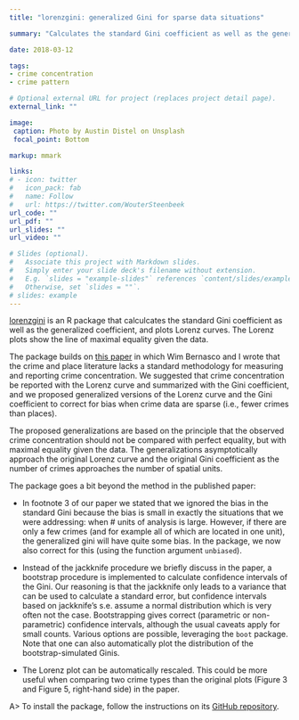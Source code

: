 ```yaml
---
title: "lorenzgini: generalized Gini for sparse data situations"

summary: "Calculates the standard Gini coefficient as well as the generalized coefficient, and plots Lorenz curves. The Lorenz plots show the line of maximal equality given the data."

date: 2018-03-12

tags:
- crime concentration
- crime pattern

# Optional external URL for project (replaces project detail page).
external_link: ""

image:
 caption: Photo by Austin Distel on Unsplash
 focal_point: Bottom

markup: mmark

links:
# - icon: twitter
#   icon_pack: fab
#   name: Follow
#   url: https://twitter.com/WouterSteenbeek
url_code: ""
url_pdf: ""
url_slides: ""
url_video: ""

# Slides (optional).
#   Associate this project with Markdown slides.
#   Simply enter your slide deck's filename without extension.
#   E.g. `slides = "example-slides"` references `content/slides/example-slides.md`.
#   Otherwise, set `slides = ""`.
# slides: example
---
```


[lorenzgini](https://github.com/wsteenbeek/lorenzgini) is an R package that calculcates the standard Gini coefficient as well as the generalized coefficient, and plots Lorenz curves. The Lorenz plots show the line of maximal equality given the data.

The package builds on [this paper](https://doi.org/10.1007/s10940-016-9324-7) in which Wim Bernasco and I wrote that the crime and place literature lacks a standard methodology for measuring and reporting crime concentration. We suggested that crime concentration be reported with the Lorenz curve and summarized with the Gini coefficient, and we proposed generalized versions of the Lorenz curve and the Gini coefficient to correct for bias when crime data are sparse (i.e., fewer crimes than places).

The proposed generalizations are based on the principle that the observed crime concentration should not be compared with perfect equality, but with maximal equality given the data. The generalizations asymptotically approach the original Lorenz curve and the original Gini coefficient as the number of crimes approaches the number of spatial units.

The package goes a bit beyond the method in the published paper:

- In footnote 3 of our paper we stated that we ignored the bias in the standard Gini because the bias is small in exactly the situations that we were addressing: when # units of analysis is large. However, if there are only a few crimes (and for example all of which are located in one unit), the generalized gini will have quite some bias. In the package, we now also correct for this (using the function argument `unbiased`).

- Instead of the jackknife procedure we briefly discuss in the paper, a bootstrap procedure is implemented to calculate confidence intervals of the Gini. Our reasoning is that the jackknife only leads to a variance that can be used to calculate a standard error, but confidence intervals based on jackknife’s s.e. assume a normal distribution which is very often not the case. Bootstrapping gives correct (parametric or non-parametric) confidence intervals, although the usual caveats apply for small counts. Various options are possible, leveraging the `boot` package. Note that one can also automatically plot the distribution of the bootstrap-simulated Ginis.

- The Lorenz plot can be automatically rescaled. This could be more useful when comparing two crime types than the original plots (Figure 3 and Figure 5, right-hand side) in the paper.

A> To install the package, follow the instructions on its [GitHub repository](https://github.com/wsteenbeek/lorenzgini).
